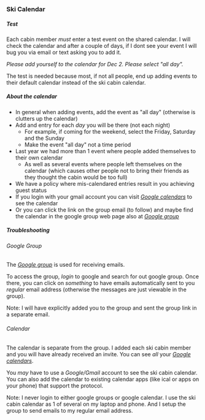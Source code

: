 ### Ski Calendar

##### Test

Each cabin member _must_ enter a test event on the shared calendar. I will check the calendar and after a couple of days, if I dont see your event I will bug you via email or text asking you to add it. 

_Please add yourself to the calendar for Dec 2._
_Please select "all day"._

The test is needed because most, if not all people, end up adding events to their default calendar instead of the ski cabin calendar.

##### About the calendar
* In general when adding events, add the event as "all day" (otherwise is clutters up the calendar) 
* Add and entry for each _day_ you will be there (not each night)
  * For example, if coming for the weekend, select the Friday, Saturday and the Sunday
  * Make the event "all day" not a time period
* Last year we had more than 1 event where people added themselves to their own calendar
  * As well as several events where people left themselves on the calendar (which causes other people not to bring their friends as they thought the cabin would be too full)
* We have a policy where mis-calendared entries result in you achieving guest status
* If you login with your gmail account you can visit [_Google calendars_](https://calendar.google.com/calendar/r "All Google calendars") to see the calendar
* Or you can click the link on the group email (to follow) and maybe find the calendar in the google group web page also at [_Google group_](https://groups.google.com/ "Google group")

##### Troubleshooting

###### Google Group
The [_Google group_](https://groups.google.com "Google group") is used for receiving emails. 

To access the group, _login_ to google and search for out google group. Once there, you can click on _something_ to have emails automatically sent to you _regular_ email address (otherwise the messages are just viewable in the group).

Note: I will have explicitly added you to the group and sent the group link in a separate email.

###### Calendar
The calendar is separate from the group. I added each ski cabin member and you will have already received an invite.
You can see _all_ your [_Google calendars_](https://calendar.google.com/calendar/r "All Google calendars").

You _may_ have to use a _Google/Gmail_ account to see the ski cabin calendar.
You can also add the calendar to existing calendar apps (like ical or apps on your phone) that support the protocol.

Note: I never login to either google groups or google calendar. I use the ski cabin calendar as 1 of several on my laptop and phone. And I setup the group to send emails to my regular email address.
